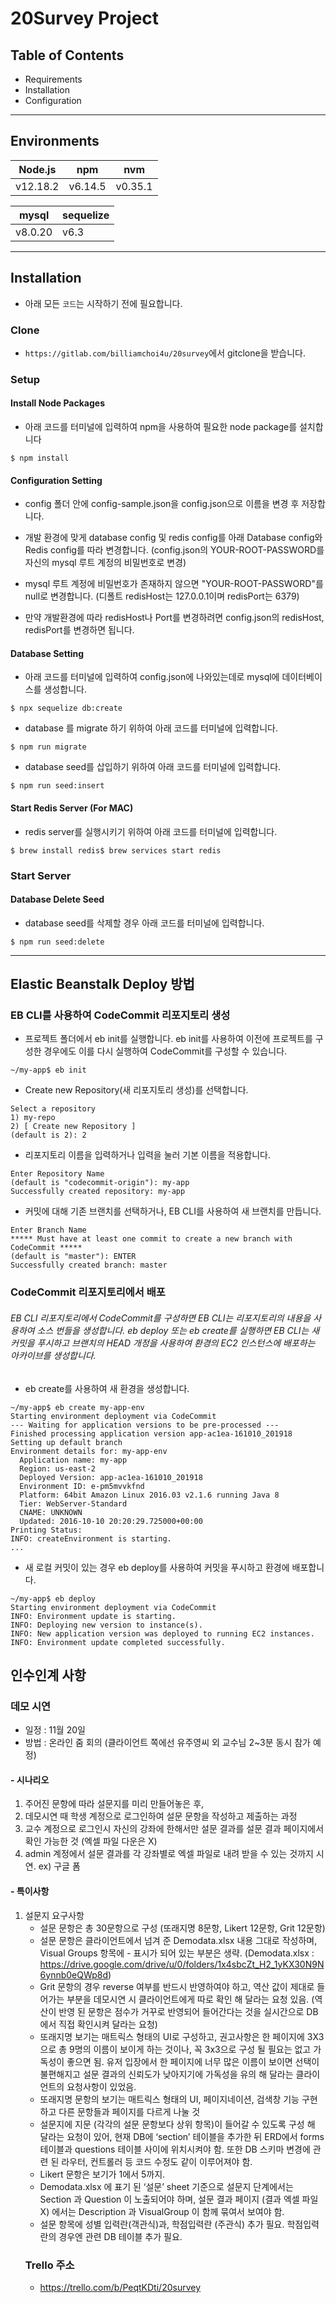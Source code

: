 # 20Survey Project 

Table of Contents
---------------------

 * Requirements
 * Installation
 * Configuration

---

Environments
------------

| Node.js | npm |nvm|
| ------ | ------ |-----|
| v12.18.2 | v6.14.5 |v0.35.1|

| mysql | sequelize |
|-----|-----|
|v8.0.20|v6.3|

---

## Installation

- 아래 모든 `코드`는 시작하기 전에 필요합니다.

### Clone

-  `https://gitlab.com/billiamchoi4u/20survey`에서 gitclone을  받습니다.

### Setup
#### Install Node Packages
- 아래 코드를 터미널에 입력하여 npm을 사용하여 필요한 node package를 설치합니다

```shell
$ npm install
```
#### Configuration Setting 
- config 폴더 안에 config-sample.json을 config.json으로 이름을 변경 후 저장합니다.

- 개발 환경에 맞게 database config 및 redis config를 아래 Database config와 Redis config를 따라 변경합니다. (config.json의 YOUR-ROOT-PASSWORD를 자신의 mysql 루트 계정의 비밀번호로 변경)

- mysql 루트 계정에 비밀번호가 존재하지 않으면 "YOUR-ROOT-PASSWORD"를 null로 변경합니다.
(디폴트 redisHost는 127.0.0.1이며 redisPort는 6379)

- 만약 개발환경에 따라 redisHost나 Port를 변경하려면 config.json의 redisHost, redisPort를 변경하면 됩니다.

#### Database Setting
- 아래 코드를 터미널에 입력하여 config.json에 나와있는데로 mysql에 데이터베이스를 생성합니다.
```shell
$ npx sequelize db:create
```
- database 를 migrate 하기 위하여 아래 코드를 터미널에 입력합니다.
```shell
$ npm run migrate
```
- database seed를 삽입하기 위하여 아래 코드를 터미널에 입력합니다.
```shell
$ npm run seed:insert
```
#### Start Redis Server (For MAC)
- redis server를 실행시키기 위하여 아래 코드를 터미널에 입력합니다. 
```shell
$ brew install redis$ brew services start redis
```

### Start Server
#### Database Delete Seed
- database seed를 삭제할 경우 아래 코드를 터미널에 입력합니다.
```shell
$ npm run seed:delete
```

---

## Elastic Beanstalk Deploy 방법
### EB CLI를 사용하여 CodeCommit 리포지토리 생성
- 프로젝트 폴더에서 eb init를 실행합니다. eb init를 사용하여 이전에 프로젝트를 구성한 경우에도 이를 다시 실행하여 CodeCommit를 구성할 수 있습니다.

```shell
~/my-app$ eb init
```

- Create new Repository(새 리포지토리 생성)를 선택합니다.

```shell
Select a repository
1) my-repo
2) [ Create new Repository ]
(default is 2): 2
```

- 리포지토리 이름을 입력하거나 입력을 눌러 기본 이름을 적용합니다.

```shell
Enter Repository Name
(default is "codecommit-origin"): my-app
Successfully created repository: my-app
```

- 커밋에 대해 기존 브랜치를 선택하거나, EB CLI를 사용하여 새 브랜치를 만듭니다.

```shell
Enter Branch Name
***** Must have at least one commit to create a new branch with CodeCommit *****
(default is "master"): ENTER
Successfully created branch: master
```

### CodeCommit 리포지토리에서 배포
###### EB CLI 리포지토리에서 CodeCommit를 구성하면 EB CLI는 리포지토리의 내용을 사용하여 소스 번들을 생성합니다. eb deploy 또는 eb create를 실행하면 EB CLI는 새 커밋을 푸시하고 브랜치의 HEAD 개정을 사용하여 환경의 EC2 인스턴스에 배포하는 아카이브를 생성합니다.

- eb create를 사용하여 새 환경을 생성합니다.

```shell
~/my-app$ eb create my-app-env
Starting environment deployment via CodeCommit
--- Waiting for application versions to be pre-processed ---
Finished processing application version app-ac1ea-161010_201918
Setting up default branch
Environment details for: my-app-env
  Application name: my-app
  Region: us-east-2
  Deployed Version: app-ac1ea-161010_201918
  Environment ID: e-pm5mvvkfnd
  Platform: 64bit Amazon Linux 2016.03 v2.1.6 running Java 8
  Tier: WebServer-Standard
  CNAME: UNKNOWN
  Updated: 2016-10-10 20:20:29.725000+00:00
Printing Status:
INFO: createEnvironment is starting.
...
```

- 새 로컬 커밋이 있는 경우 eb deploy를 사용하여 커밋을 푸시하고 환경에 배포합니다.

```shell
~/my-app$ eb deploy
Starting environment deployment via CodeCommit
INFO: Environment update is starting.
INFO: Deploying new version to instance(s).
INFO: New application version was deployed to running EC2 instances.
INFO: Environment update completed successfully.
```

## 인수인계 사항
### 데모 시연
- 일정 : 11월 20일
- 방법 : 온라인 줌 회의 (클라이언트 쪽에선 유주영씨 외 교수님 2~3분 동시 참가 예정)
#### - 시나리오
1. 주어진 문항에 따라 설문지를 미리 만들어놓은 후,
2. 데모시연 때 학생 계정으로 로그인하여 설문 문항을 작성하고 제출하는 과정
3. 교수 계정으로 로그인시 자신의 강좌에 한해서만 설문 결과를 설문 결과 페이지에서 확인 가능한 것 (엑셀 파일 다운은 X)
4. admin 계정에서 설문 결과를 각 강좌별로 엑셀 파일로 내려 받을 수 있는 것까지 시연. ex) 구글 폼
#### - 특이사항
1. 설문지 요구사항
   * 설문 문항은 총 30문항으로 구성 (또래지명 8문항, Likert 12문항, Grit 12문항)
   * 설문 문항은 클라이언트에서 넘겨 준 Demodata.xlsx 내용 그대로 작성하며, Visual Groups 항목에 - 표시가 되어 있는 부분은 생략. (Demodata.xlsx : https://drive.google.com/drive/u/0/folders/1x4sbcZt_H2_1yKX30N9N6ynnb0eQWp8d)
   * Grit 문항의 경우 reverse 여부를 반드시 반영하여야 하고, 역산 값이 제대로 들어가는 부분을 데모시연 시 클라이언트에게 따로 확인 해 달라는 요청 있음. (역산이 반영 된 문항은 점수가 거꾸로 반영되어 들어간다는 것을 실시간으로 DB에서 직접 확인시켜 달라는 요청)
   * 또래지명 보기는 매트릭스 형태의 UI로 구성하고, 권고사항은 한 페이지에 3X3으로 총 9명의 이름이 보이게 하는 것이나, 꼭 3x3으로 구성 될 필요는 없고 가독성이 좋으면 됨. 유저 입장에서 한 페이지에 너무 많은 이름이 보이면 선택이 불편해지고 설문 결과의 신뢰도가 낮아지기에 가독성을 유의 해 달라는 클라이언트의 요청사항이 있었음.
   * 또래지명 문항의 보기는 매트릭스 형태의 UI, 페이지네이션, 검색창 기능 구현하고 다른 문항들과 페이지를 다르게 나눌 것
   * 설문지에 지문 (각각의 설문 문항보다 상위 항목)이 들어갈 수 있도록 구성 해 달라는 요청이 있어, 현재 DB에 ‘section’ 테이블을 추가한 뒤 ERD에서 forms 테이블과 questions 테이블 사이에 위치시켜야 함. 또한 DB 스키마 변경에 관련 된 라우터, 컨트롤러 등 코드 수정도 같이 이루어져야 함.
   * Likert 문항은 보기가 1에서 5까지.
   * Demodata.xlsx 에 표기 된 ‘설문’ sheet 기준으로 설문지 단계에서는 Section 과 Question 이 노출되어야 하며, 설문 결과 페이지 (결과 엑셀 파일X) 에서는 Description 과 VisualGroup 이 함께 묶여서 보여야 함.
   * 설문 항목에 성별 입력란(객관식)과, 학점입력란 (주관식) 추가 필요. 학점입력란의 경우엔 관련 DB 테이블 추가 필요.
   ### Trello 주소
   - https://trello.com/b/PeqtKDti/20survey
